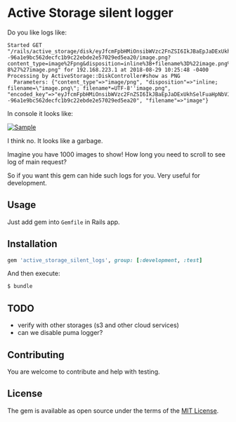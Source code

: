 # Active Storage silent logger

Do you like logs like:

```log
Started GET "/rails/active_storage/disk/eyJfcmFpbHMiOnsibWVzc2FnZSI6IkJBaEpJaDExUkhSelFuaHpNbVJyV1dsNFVsaGpaMXBTYVV0YWNGUUdPZ1pGVkE9PSIsImV4cCI6IjIwMTgtMDgtMjlUMTQ6MzA6MjAuMjE3WiIsInB1ciI6ImJsb2Jfa2V5In19--96a1e9bc562decfc1b9c22ebde2e57029ed5ea20/image.png?content_type=image%2Fpng&disposition=inline%3B+filename%3D%22image.png%22%3B+filename%2A%3DUTF-8%27%27image.png" for 192.168.223.1 at 2018-08-29 10:25:48 -0400
Processing by ActiveStorage::DiskController#show as PNG
  Parameters: {"content_type"=>"image/png", "disposition"=>"inline; filename=\"image.png\"; filename*=UTF-8''image.png", "encoded_key"=>"eyJfcmFpbHMiOnsibWVzc2FnZSI6IkJBaEpJaDExUkhSelFuaHpNbVJyV1dsNFVsaGpaMXBTYVV0YWNGUUdPZ1pGVkE9PSIsImV4cCI6IjIwMTgtMDgtMjlUMTQ6MzA6MjAuMjE3WiIsInB1ciI6ImJsb2Jfa2V5In19--96a1e9bc562decfc1b9c22ebde2e57029ed5ea20", "filename"=>"image"}
```

In console it looks like:

[![Sample](https://raw.githubusercontent.com/igorkasyanchuk/active_storage_silent_logs/master/docs/log.png)](https://raw.githubusercontent.com/igorkasyanchuk/active_storage_silent_logs/master/docs/log.png)

I think no. It looks like a garbage. 

Imagine you have 1000 images to show! How long you need to scroll to see log of main request? 

So if you want this gem can hide such logs for you. Very useful for development.

## Usage

Just add gem into `Gemfile` in Rails app.

## Installation


```ruby
gem 'active_storage_silent_logs', group: [:development, :test]
```

And then execute:
```bash
$ bundle
```

## TODO
* verify with other storages (s3 and other cloud services)
* can we disable puma logger?

## Contributing
You are welcome to contribute and help with testing.

## License
The gem is available as open source under the terms of the [MIT License](https://opensource.org/licenses/MIT).
